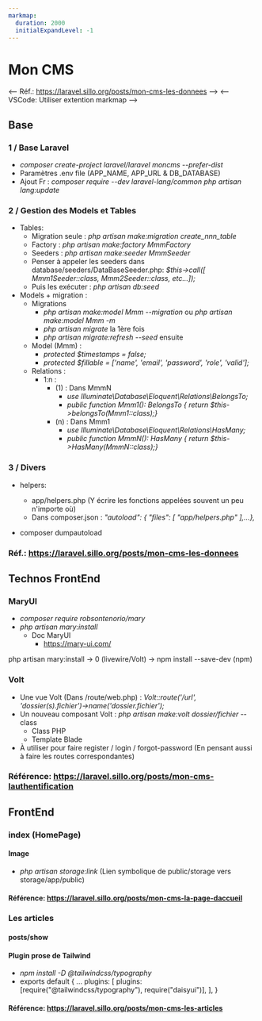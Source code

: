 ```yaml
---
markmap:
  duration: 2000
  initialExpandLevel: -1
---
```

# Mon CMS <!-- markmap: duration: 1000 -->
<-- Réf.: https://laravel.sillo.org/posts/mon-cms-les-donnees -->
<-- VSCode: Utiliser extention markmap -->

## Base

### 1 / Base Laravel <!-- markmap: fold -->

- *composer  create-project laravel/laravel moncms --prefer-dist*
- Paramètres .env file (APP_NAME, APP_URL & DB_DATABASE)
- Ajout Fr : *composer require --dev laravel-lang/common
  php artisan lang:update*

### 2 / Gestion des Models et Tables <!-- markmap: fold -->
  
- Tables: <!-- markmap: fold -->
  - Migration seule : *php artisan make:migration create_nnn_table*
  - Factory : *php artisan make:factory MmmFactory*
  - Seeders : *php artisan make:seeder MmmSeeder*
  - Penser à appeler les seeders dans database/seeders/DataBaseSeeder.php:
    *$this->call([
      Mmm1Seeder::class,
      Mmm2Seeder::class,
      etc...]);*
  - Puis les exécuter : *php artisan db:seed*
- Models + migration : <!-- markmap: fold -->
  - Migrations
    - *php artisan make:model Mmm --migration* ou
      *php artisan make:model Mmm -m*
    - *php artisan migrate* la 1ère fois
    - *php artisan migrate:refresh --seed* ensuite
  - Model (Mmm) :
    - *protected $timestamps = false;*
    - *protected $fillable = ['name', 'email', 'password', 'role', 'valid'];*
  - Relations :
    - 1:n :
      - (1) : Dans MmmN
        - *use Illuminate\Database\Eloquent\Relations\BelongsTo;*
        - *public function Mmm1(): BelongsTo {
        return $this->belongsTo(Mmm1::class);}*
      - (n) : Dans Mmm1
        - *use Illuminate\Database\Eloquent\Relations\HasMany;*
        - *public function MmmN(): HasMany {
        return $this->HasMany(MmmN::class);}*

### 3 / Divers <!-- markmap: fold -->

- helpers:

  - app/helpers.php (Y écrire les fonctions appelées souvent un peu n'importe où)
  - Dans composer.json :
    *"autoload": {
    "files": [
    "app/helpers.php"
    ],...},*
- composer dumpautoload

### Réf.: **<https://laravel.sillo.org/posts/mon-cms-les-donnees>**


## Technos FrontEnd

### MaryUI <!-- markmap: fold -->

- *composer require robsontenorio/mary*
- *php artisan mary:install*
  - Doc MaryUI<!-- markmap: fold -->
    - https://mary-ui.com/

php artisan mary:install
→ 0 (livewire/Volt)
→ npm install --save-dev (npm)

### Volt <!-- markmap: fold -->

- Une vue Volt (Dans /route/web.php) :
*Volt::route('/*url*', 'dossier(s).fichier')->name('dossier.fichier');*
- Un nouveau composant Volt :
*php artisan make:volt dossier/fichier* --class
  - Class PHP
  - Template Blade
- À utiliser pour faire register / login / forgot-password
(En pensant aussi à faire les routes correspondantes)

### Référence: **<https://laravel.sillo.org/posts/mon-cms-lauthentification>**

## FrontEnd

### index (HomePage)

#### Image
- *php artisan storage:link*
  (Lien symbolique de public/storage vers storage/app/public)

#### Référence: **<https://laravel.sillo.org/posts/mon-cms-la-page-daccueil>**

### Les articles

#### posts/show

#### Plugin prose de Tailwind
- *npm install -D @tailwindcss/typography*
- exports default {
   ...
  plugins: [
    plugins: [require("@tailwindcss/typography"), require("daisyui")],
  ],
}

#### Référence: **<https://laravel.sillo.org/posts/mon-cms-les-articles>**

